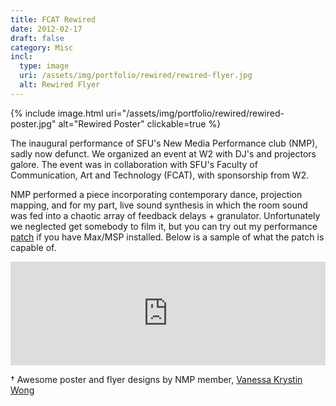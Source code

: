 ```yaml
---
title: FCAT Rewired
date: 2012-02-17
draft: false
category: Misc
incl:
  type: image
  uri: /assets/img/portfolio/rewired/rewired-flyer.jpg
  alt: Rewired Flyer
---
```


{%
    include image.html
    uri="/assets/img/portfolio/rewired/rewired-poster.jpg"
    alt="Rewired Poster"
    clickable=true
%}

The inaugural performance of SFU's New Media Performance club (NMP), sadly now defunct. We organized an event at W2 with DJ's and projectors galore.<!--more--> The event was in collaboration with SFU's Faculty of Communication, Art and Technology (FCAT), with sponsorship from W2.

NMP performed a piece incorporating contemporary dance, projection mapping, and for my part, live sound synthesis in which the room sound was fed into a chaotic array of feedback delays + granulator. Unfortunately we neglected get somebody to film it, but you can try out my performance [patch](/assets/img/portfolio/rewired/max.zip) if you have Max/MSP installed. Below is a sample of what the patch is capable of.

<iframe width="100%" height="166" scrolling="no" frameborder="no" src="https://w.soundcloud.com/player/?url=https%3A//api.soundcloud.com/tracks/342133469%3Fsecret_token%3Ds-TC9pK&amp;color=%232a7ae2&amp;auto_play=false&amp;hide_related=false&amp;show_comments=true&amp;show_user=true&amp;show_reposts=false"></iframe>

<br>

&dagger; Awesome poster and flyer designs by NMP member, [Vanessa Krystin Wong](https://www.behance.net/vanessakrystinwong)
